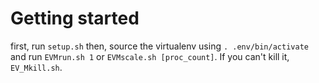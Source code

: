 # Getting started

first, run `setup.sh`
then, source the virtualenv using `. .env/bin/activate` and run `EVMrun.sh 1` or `EVMscale.sh [proc_count]`.
If you can't kill it, `EV_Mkill.sh`.
